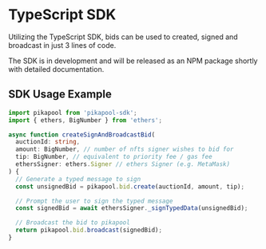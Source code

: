 # TypeScript SDK

Utilizing the TypeScript SDK, bids can be used to created, signed and broadcast in just 3 lines of code.

The SDK is in development and will be released as an NPM package shortly with detailed documentation.

## SDK Usage Example

```typescript
import pikapool from 'pikapool-sdk';
import { ethers, BigNumber } from 'ethers';

async function createSignAndBroadcastBid(
  auctionId: string, 
  amount: BigNumber, // number of nfts signer wishes to bid for
  tip: BigNumber, // equivalent to priority fee / gas fee
  ethersSigner: ethers.Signer // ethers Signer (e.g. MetaMask)
) {
  // Generate a typed message to sign
  const unsignedBid = pikapool.bid.create(auctionId, amount, tip);

  // Prompt the user to sign the typed message
  const signedBid = await ethersSigner._signTypedData(unsignedBid);

  // Broadcast the bid to pikapool
  return pikapool.bid.broadcast(signedBid);
}
```
